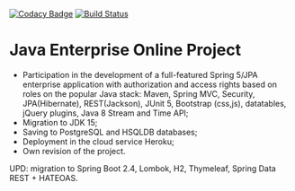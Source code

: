 [![Codacy Badge](https://app.codacy.com/project/badge/Grade/d1a6f6d0b4404f32bd59394074a3c1b6)](https://www.codacy.com/manual/javawebinar/topjava)
[![Build Status](https://travis-ci.com/MrEvgeny13/topjava.svg?branch=master)](https://travis-ci.com/MrEvgeny13/topjava)

Java Enterprise Online Project
===============================

- Participation in the development of a full-featured Spring 5/JPA enterprise application with authorization and access rights based on roles on the popular Java stack: Maven, Spring MVC, Security, JPA(Hibernate), REST(Jackson), JUnit 5, Bootstrap (css,js), datatables, jQuery plugins, Java 8 Stream and Time API;
- Migration to JDK 15; 
- Saving to PostgreSQL and HSQLDB databases;
- Deployment in the cloud service Heroku;
- Own revision of the project.

UPD: migration to Spring Boot 2.4, Lombok, H2, Thymeleaf, Spring Data REST + HATEOAS.
